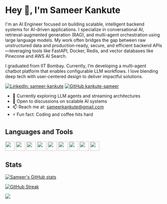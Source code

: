 # Hey 👋, I'm Sameer Kankute

I'm an AI Engineer focused on building scalable, intelligent backend systems for AI-driven applications. I specialize in conversational AI, retrieval-augmented generation (RAG), and multi-agent orchestration using large language models. My work often bridges the gap between raw unstructured data and production-ready, secure, and efficient backend APIs—leveraging tools like FastAPI, Docker, Redis, and vector databases like Pinecone and AWS AI Search.

I graduated from IIT Bombay. Currently, I’m developing a multi-agent chatbot platform that enables configurable LLM workflows. I love blending deep tech with user-centered design to deliver impactful solutions.

[![LinkedIn: sameer-kankute](https://img.shields.io/badge/-SameerKankute-blue?style=flat-square&logo=Linkedin&logoColor=white&link=https://www.linkedin.com/in/sameer-kankute/)](https://www.linkedin.com/in/sameer-kankute/)
[![GitHub kankute-sameer](https://img.shields.io/github/followers/kankute-sameer?label=follow&style=social)](https://github.com/kankute-sameer)

- 🌱 Currently exploring LLM agents and streaming architectures  
- 💬 Open to discussions on scalable AI systems  
- 📫 Reach me at: [sameerkankute@gmail.com](mailto:iamkankute@gmail.com)  
- ⚡ Fun fact: Coding and coffee hits hard  

## Languages and Tools

<code><img height="30" src="https://img.shields.io/badge/-Python-3776AB?logo=python&logoColor=white&style=plastic"></code>
<code><img height="30" src="https://img.shields.io/badge/-FastAPI-009688?logo=fastapi&logoColor=white&style=plastic"></code>
<code><img height="30" src="https://img.shields.io/badge/-Docker-2496ED?logo=docker&logoColor=white&style=plastic"></code>
<code><img height="30" src="https://img.shields.io/badge/-Redis-DC382D?logo=redis&logoColor=white&style=plastic"></code>
<code><img height="30" src="https://img.shields.io/badge/-AWS-232F3E?logo=amazonaws&logoColor=white&style=plastic"></code>
<code><img height="30" src="https://img.shields.io/badge/-LangChain-000000?logoColor=white&style=plastic"></code>
<code><img height="30" src="https://img.shields.io/badge/-PostgreSQL-336791?logo=postgresql&logoColor=white&style=plastic"></code>
<code><img height="30" src="https://img.shields.io/badge/-Git-F05032?logo=git&logoColor=white&style=plastic"></code>
<code><img height="30" src="https://img.shields.io/badge/-Markdown-000000?logo=markdown&logoColor=white&style=plastic"></code>

## Stats

[![Sameer's GitHub stats](https://github-readme-stats.vercel.app/api?username=kankute-sameer&show_icons=true&count_private=true&theme=tokyonight&include_all_commits=true)](https://github.com/kankute-sameer)

[![GitHub Streak](https://github-readme-streak-stats.herokuapp.com?user=kankute-sameer&theme=tokyonight&hide_border=true&date_format=M%20j%5B%2C%20Y%5D&include_all_commits=true)](https://github.com/kankute-sameer)

![](https://hit.yhype.me/github/profile?user_id=135028480) <!-- Replace YOUR_USER_ID_HERE with your actual GitHub numeric ID -->

